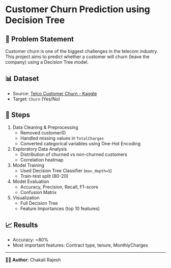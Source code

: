 # Customer Churn Prediction using Decision Tree

## 📌 Problem Statement
Customer churn is one of the biggest challenges in the telecom industry. This project aims to predict whether a customer will churn (leave the company) using a Decision Tree model.

## 📊 Dataset
- Source: [Telco Customer Churn - Kaggle](https://www.kaggle.com/blastchar/telco-customer-churn)
- Target: `Churn` (Yes/No)

## 🔎 Steps
1. Data Cleaning & Preprocessing
   - Removed customerID
   - Handled missing values in `TotalCharges`
   - Converted categorical variables using One-Hot Encoding
2. Exploratory Data Analysis
   - Distribution of churned vs non-churned customers
   - Correlation heatmap
3. Model Training
   - Used Decision Tree Classifier (`max_depth=5`)
   - Train-test split (80-20)
4. Model Evaluation
   - Accuracy, Precision, Recall, F1-score
   - Confusion Matrix
5. Visualization
   - Full Decision Tree
   - Feature Importances (top 10 features)

## 📈 Results
- Accuracy: ~80%
- Most important features: Contract type, tenure, MonthlyCharges


---
👨‍💻 **Author**: Chakali Rajesh
